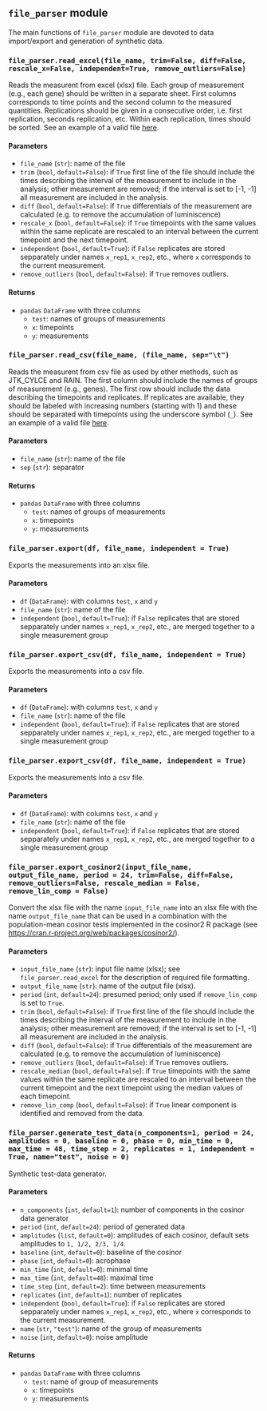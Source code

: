 ## ```file_parser``` module
The main functions of ```file_parser``` module are devoted to data import/export and generation of synthetic data.

### ```file_parser.read_excel(file_name, trim=False, diff=False, rescale_x=False, independent=True, remove_outliers=False)```
Reads the measurent from excel (xlsx) file. Each group of measurement (e.g., each gene) should be written in a separate sheet. First columns corresponds to time points and the second column to the measured quantities. Replications should be given in a consecutive order, i.e. first replication, seconds replication, etc. Within each replication, times should be sorted. See an example of a valid file [here](https://github.com/mmoskon/CosinorPy/blob/master/test_data/dependent_data.xlsx).

#### Parameters
* ```file_name``` (```str```): name of the file
* ```trim``` (```bool```, ```default=False```): if ```True``` first line of the file should include the times describing the interval of the measurement to include in the analysis; other measurement are removed; if the interval is set to [-1, -1] all measurement are included in the analysis.
* ```diff``` (```bool```, ```default=False```): if ```True``` differentials of the measurement are calculated (e.g. to remove the accumulation of luminiscence)
* ```rescale_x``` (```bool```, ```default=False```): if ```True``` timepoints with the same values within the same replicate are rescaled to an interval between the current timepoint and the next timepoint.
* ```independent``` (```bool```, ```default=True```): if ```False``` replicates are stored sepparately under names ```x_rep1```, ```x_rep2```, etc., where ```x``` corresponds to the current measurement.
* ```remove_outliers``` (```bool```, ```default=False```): if ```True``` removes outliers.

#### Returns
* ```pandas``` ```DataFrame``` with three columns
  * ```test```: names of groups of measurements 
  * ```x```: timepoints
  * ```y```: measurements

### ```file_parser.read_csv(file_name, (file_name, sep="\t")```
Reads the measurent from csv file as used by other methods, such as JTK_CYLCE and RAIN. The first column should include the names of groups of measurement (e.g., genes). The first row should include the data describing the timepoints and replicates. If replicates are available, they should be labeled with increasing numbers (starting with 1) and these should be separated with timepoints using the underscore symbol (```_```). See an example of a valid file [here](https://github.com/mfcovington/jtk-cycle/raw/develop/Example2_data.txt).

#### Parameters
* ```file_name``` (```str```): name of the file
* ```sep``` (```str```): separator
#### Returns
* ```pandas``` ```DataFrame``` with three columns
  * ```test```: names of groups of measurements 
  * ```x```: timepoints
  * ```y```: measurements

### ```file_parser.export(df, file_name, independent = True)```
Exports the measurements into an xlsx file.
#### Parameters
* ```df``` (```DataFrame```): with columns ```test```, ```x``` and ```y```
* ```file_name``` (```str```): name of the file
* ```independent``` (```bool```, ```default=True```): if ```False``` replicates that are stored sepparately under names ```x_rep1```, ```x_rep2```, etc., are merged together to a single measurement group

### ```file_parser.export_csv(df, file_name, independent = True)```
Exports the measurements into a csv file.
#### Parameters
* ```df``` (```DataFrame```): with columns ```test```, ```x``` and ```y```
* ```file_name``` (```str```): name of the file
* ```independent``` (```bool```, ```default=True```): if ```False``` replicates that are stored sepparately under names ```x_rep1```, ```x_rep2```, etc., are merged together to a single measurement group

### ```file_parser.export_csv(df, file_name, independent = True)```
Exports the measurements into a csv file.
#### Parameters
* ```df``` (```DataFrame```): with columns ```test```, ```x``` and ```y```
* ```file_name``` (```str```): name of the file
* ```independent``` (```bool```, ```default=True```): if ```False``` replicates that are stored sepparately under names ```x_rep1```, ```x_rep2```, etc., are merged together to a single measurement group

### ```file_parser.export_cosinor2(input_file_name, output_file_name, period = 24, trim=False, diff=False, remove_outliers=False, rescale_median = False, remove_lin_comp = False)```
Convert the xlsx file with the name `input_file_name` into an xlsx file with the name `output_file_name` that can be used in a combination with the population-mean cosinor tests implemented in the cosinor2 R package (see https://cran.r-project.org/web/packages/cosinor2/).
#### Parameters
* ```input_file_name``` (```str```): input file name (xlsx); see `file_parser.read_excel` for the description of required file formatting. 
* ```output_file_name``` (```str```): name of the output file (xlsx).
* ```period``` (```int```, ```default=24```): presumed period; only used if `remove_lin_comp` is set to `True`.
* ```trim``` (```bool```, ```default=False```): if ```True``` first line of the file should include the times describing the interval of the measurement to include in the analysis; other measurement are removed; if the interval is set to [-1, -1] all measurement are included in the analysis.
* ```diff``` (```bool```, ```default=False```): if ```True``` differentials of the measurement are calculated (e.g. to remove the accumulation of luminiscence)
* ```remove_outliers``` (```bool```, ```default=False```): if ```True``` removes outliers.
* ```rescale_median``` (```bool```, ```default=False```): if ```True``` timepoints with the same values within the same replicate are rescaled to an interval between the current timepoint and the next timepoint using the median values of each timepoint.
* ```remove_lin_comp``` (```bool```, ```default=False```): if ```True``` linear component is identified and removed from the data.



### ```file_parser.generate_test_data(n_components=1, period = 24, amplitudes = 0, baseline = 0, phase = 0, min_time = 0, max_time = 48, time_step = 2, replicates = 1, independent = True, name="test", noise = 0)```
Synthetic test-data generator.
#### Parameters
* ```n_components``` (```int```, ```default=1```): number of components in the cosinor data generator
* ```period``` (```int```, ```default=24```): period of generated data
* ```amplitudes``` (```list```, ```default=0```): amplitudes of each cosinor, default sets amplitudes to ```1, 1/2, 2/3, 1/4```.
* ```baseline``` (```int```, ```default=0```): baseline of the cosinor
* ```phase``` (```int```, ```default=0```): acrophase
* ```min_time``` (```int```, ```default=0```): minimal time
* ```max_time``` (```int```, ```default=48```): maximal time
* ```time_step``` (```int```, ```default=2```): time between measurements
* ```replicates``` (```int```, ```default=1```): number of replicates
* ```independent``` (```bool```, ```default=True```): if ```False``` replicates are stored sepparately under names ```x_rep1```, ```x_rep2```, etc., where ```x``` corresponds to the current measurement.
* ```name``` (```str```, ```"test"```): name of the group of measurements
* ```noise``` (```int```, ```default=0```): noise amplitude
#### Returns
* ```pandas``` ```DataFrame``` with three columns
  * ```test```: name of group of measurements 
  * ```x```: timepoints
  * ```y```: measurements